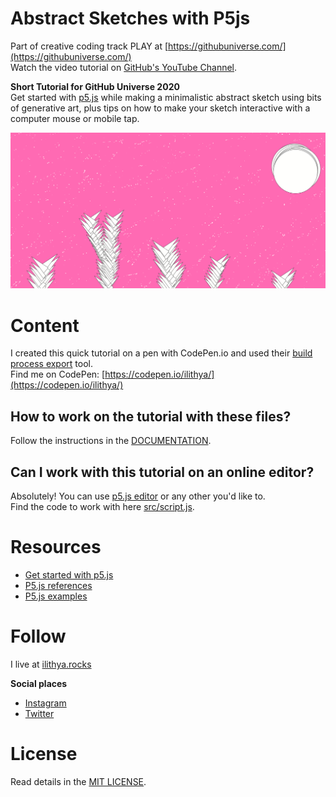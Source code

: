 # Abstract Sketches with P5js

Part of creative coding track PLAY at [https://githubuniverse.com/](https://githubuniverse.com/)   
Watch the video tutorial on [GitHub's YouTube Channel](https://www.youtube.com/watch?v=aDAcTZ0XeYw).

**Short Tutorial for GitHub Universe 2020**  
Get started with [p5.js](https://p5js.org/) while making a minimalistic abstract sketch using bits of generative art, plus tips on how to make your sketch interactive with a computer mouse or mobile tap. 

![Abstract sketch with generative space plants, moons and stars — sample image](src/img/abstract-sketch-p5js.png)

# Content

I created this quick tutorial on a pen with CodePen.io and used their [build process export](https://blog.codepen.io/documentation/export-with-build-process/) tool.  
Find me on CodePen: [https://codepen.io/ilithya/](https://codepen.io/ilithya/)

## How to work on the tutorial with these files?  
Follow the instructions in the [DOCUMENTATION](DOCUMENTATION.markdown).

## Can I work with this tutorial on an online editor? 
Absolutely! You can use [p5.js editor](https://editor.p5js.org/) or any other you'd like to.  
Find the code to work with here [src/script.js](./src/script.js).

# Resources
- [Get started with p5.js](https://p5js.org/get-started/)
- [P5.js references](https://p5js.org/reference/)
- [P5.js examples](https://p5js.org/examples/)

# Follow
I live at [ilithya.rocks](https://www.ilithya.rocks/)

**Social places**
- [Instagram](https://www.instagram.com/ilithya_net/)
- [Twitter](https://twitter.com/ilithya_net)

# License
Read details in the [MIT LICENSE](LICENSE).
